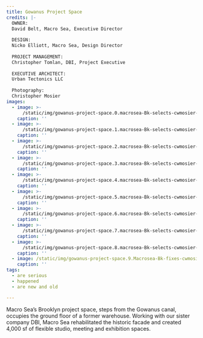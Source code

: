 ```yaml
---
title: Gowanus Project Space
credits: |-
  OWNER:  
  David Belt, Macro Sea, Executive Director  
    
  DESIGN:  
  Nicko Elliott, Macro Sea, Design Director  
    
  PROJECT MANAGEMENT:  
  Christopher Tomlan, DBI, Project Executive  
    
  EXECUTIVE ARCHITECT:  
  Urban Tectonics LLC  
    
  Photography:  
  Christopher Mosier
images:
  - image: >-
      /static/img/gowanus-project-space.0.macrosea-Bk-selects-cwmosier-23-of-31.jpg
    caption: ''
  - image: >-
      /static/img/gowanus-project-space.1.macrosea-Bk-selects-cwmosier-21-of-31.jpg
    caption: ''
  - image: >-
      /static/img/gowanus-project-space.2.macrosea-Bk-selects-cwmosier-20-of-31.jpg
    caption: ''
  - image: >-
      /static/img/gowanus-project-space.3.macrosea-Bk-selects-cwmosier-39-of-31.jpg
    caption: ''
  - image: >-
      /static/img/gowanus-project-space.4.macrosea-Bk-selects-cwmosier-45-of-31.jpg
    caption: ''
  - image: >-
      /static/img/gowanus-project-space.5.macrosea-Bk-selects-cwmosier-16-of-31-2.jpg
    caption: ''
  - image: >-
      /static/img/gowanus-project-space.6.macrosea-Bk-selects-cwmosier-33-of-31.jpg
    caption: ''
  - image: >-
      /static/img/gowanus-project-space.7.macrosea-Bk-selects-cwmosier-41-of-31-pshopped.jpg
    caption: ''
  - image: >-
      /static/img/gowanus-project-space.8.macrosea-Bk-selects-cwmosier-32-of-31.jpg
    caption: ''
  - image: /static/img/gowanus-project-space.9.Macrosea-Bk-fixes-cwmosier-31-of-2.jpg
    caption: ''
tags:
  - are serious
  - happened
  - are new and old

---
```

Macro Sea’s Brooklyn project space, steps from the Gowanus canal, occupies the ground floor of a former warehouse. Working with our sister company DBI, Macro Sea rehabilitated the historic facade and created 4,000 sf of flexible studio, meeting and exhibition spaces.
